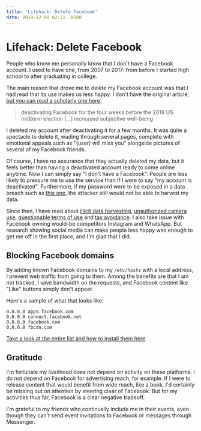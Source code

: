 ```yaml
---
title: 'Lifehack: Delete Facebook'
date: 2019-12-08 02:31 -0600
---
```


# Lifehack: Delete Facebook

People who know me personally know that I don't have a Facebook account. I used to have one, from 2007 to 2017: from before I started high school to after graduating in college.

The main reason that drove me to delete my Facebook account was that I had read that its use makes us less happy. I don't have the original article, [but you can read a scholarly one here](http://web.stanford.edu/~gentzkow/research/facebook.pdf).

> deactivating Facebook for the four weeks before the 2018 US midterm election [...] increased subjective well-being

I deleted my account after deactivating it for a few months. It was quite a spectacle to delete it, wading through several pages, complete with emotional appeals such as "(user) will miss you" alongside pictures of several of my Facebook friends.

Of course, I have no assurance that they actually deleted my data, but it feels better than having a deactivated account ready to come online anytime. Now I can simply say "I don't have a Facebook". People are less likely to pressure me to use the service than if I were to say "my account is deactivated". Furthermore, if my password were to be exposed in a data breach such as [this one](https://techcrunch.com/2019/04/18/instagram-password-leak-millions/), the attacker still would not be able to harvest my data.

Since then, I have read about [illicit data harvesting](https://en.wikipedia.org/wiki/Facebook%E2%80%93Cambridge_Analytica_data_scandal), [unauthorized camera use](https://www.cnet.com/news/facebook-bug-has-camera-activated-while-people-are-using-the-app/), [questionable terms of use](https://en.wikipedia.org/wiki/Criticism_of_Facebook#Terms_of_use_controversy) and [tax avoidance](https://en.wikipedia.org/wiki/Criticism_of_Facebook#Tax_avoidance). I also take issue with Facebook owning would-be competitors Instagram and WhatsApp. But research showing social media can make people less happy was enough to get me off in the first place, and I'm glad that I did.

## Blocking Facebook domains

By adding known Facebook domains to my `/etc/hosts` with a local address, I prevent web traffic from going to them. Among the benefits are that I am not tracked, I save bandwidth on the requests, and Facebook content like "Like" buttons simply don't appear.

Here's a sample of what that looks like:

```
0.0.0.0 apps.facebook.com
0.0.0.0 connect.facebook.net
0.0.0.0 facebook.com
0.0.0.0 fbcdn.com
```

[Take a look at the entire list and how to install them here](https://github.com/razzius/blocked-hosts#blocked-hosts).

## Gratitude

I'm fortunate my livelihood does not depend on activity on these platforms. I do not depend on Facebook for advertising reach, for example. If I were to release content that would benefit from wide reach, like a book, I'd certainly be missing out on attention by steering clear of Facebook. But for my activities thus far, Facebook is a clear negative tradeoff.

I'm grateful to my friends who continually include me in their events, even though they can't send event invitations to Facebook or messages through Messenger.
